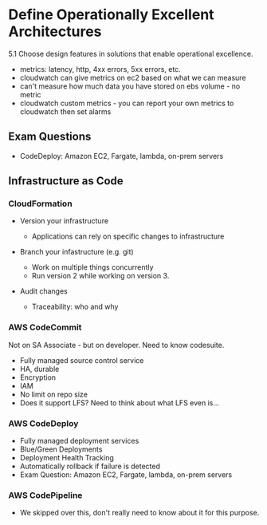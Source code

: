 # Define Operationally Excellent Architectures

5.1 Choose design features in solutions that enable operational excellence.

- metrics: latency, http, 4xx errors, 5xx errors, etc.
- cloudwatch can give metrics on ec2 based on what we can measure
- can't measure how much data you have stored on ebs volume - no metric
- cloudwatch custom metrics - you can report your own metrics to cloudwatch then set alarms


## Exam Questions

- CodeDeploy: Amazon EC2, Fargate, lambda, on-prem servers

## Infrastructure as Code


### CloudFormation

- Version your infrastructure
  - Applications can rely on specific changes to infrastructure

- Branch your infastructure (e.g. git)
  - Work on multiple things concurrently
  - Run version 2 while working on version 3.

- Audit changes
  - Traceability: who and why


### AWS CodeCommit

Not on SA Associate - but on developer. Need to know codesuite.

- Fully managed source control service
- HA, durable
- Encryption
- IAM
- No limit on repo size
- Does it support LFS? Need to think about what LFS even is...


### AWS CodeDeploy

- Fully managed deployment services
- Blue/Green Deployments
- Deployment Health Tracking
- Automatically rollback if failure is detected
- Exam Question: Amazon EC2, Fargate, lambda, on-prem servers


### AWS CodePipeline

- We skipped over this, don't really need to know about it for this purpose.
